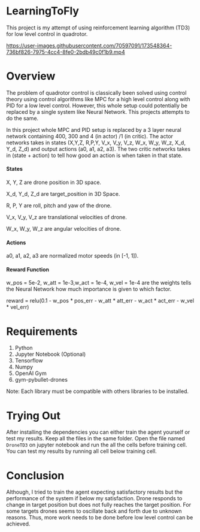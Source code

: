 # LearningToFly

This project is my attempt of using reinforcement learning algorithm (TD3) for low level control in quadrotor.

https://user-images.githubusercontent.com/70597091/173548364-736bf826-7975-4cc4-8fe0-2bdb49c0f1b9.mp4

# Overview

The problem of quadrotor control is classically been solved using control theory using control algorithms like MPC for a high level control along with PID for a low level control. However, this whole setup could potentially be replaced by a single system like Neural Network. This projects attempts to do the same.

In this project whole MPC and PID setup is replaced by a 3 layer neural network containing 400, 300 and 4 (in actor) /1 (in critic). The actor networks takes in states (X,Y,Z, R,P,Y, V_x, V_y, V_z, W_x, W_y, W_z, X_d, Y_d, Z_d) and output actions (a0, a1, a2, a3). The two critic networks takes in (state + action) to tell how good an action is when taken in that state. 

#### States

X, Y, Z are drone position in 3D space.

X_d, Y_d, Z_d are target_position in 3D Space.

R, P, Y are roll, pitch and yaw of the drone.

V_x, V_y, V_z are translational velocities of drone. 

W_x, W_y, W_z are angular velocities of drone.
 
#### Actions

a0, a1, a2, a3 are normalized motor speeds (in [-1, 1]).


#### Reward Function


w_pos = 5e-2, w_att = 1e-3,w_act = 1e-4, w_vel = 1e-4 are the weights tells the Neural Network how much importance is given to which factor.
        
reward = relu(0.1 - w_pos * pos_err - w_att * att_err - w_act * act_err - w_vel * vel_err)


# Requirements

1) Python
2) Jupyter Notebook (Optional)
3) Tensorflow
4) Numpy
5) OpenAI Gym
6) gym-pybullet-drones

Note: Each library must be compatible with others libraries to be installed.

# Trying Out

After installing the dependencies you can either train the agent yourself or test my results. Keep all the files in the same folder. Open the file named ```DroneTD3``` on jupyter notebook and run the all the cells before training cell. You can test my results by running all cell below training cell.


# Conclusion

Although, I tried to train the agent expecting satisfactory results but the performance of the system if below my satisfaction. Drone responds to change in target position but does not fully reaches the target position. For some targets drones seems to oscillate back and forth due to unknown reasons. Thus, more work needs to be done before low level control can be achieved.

